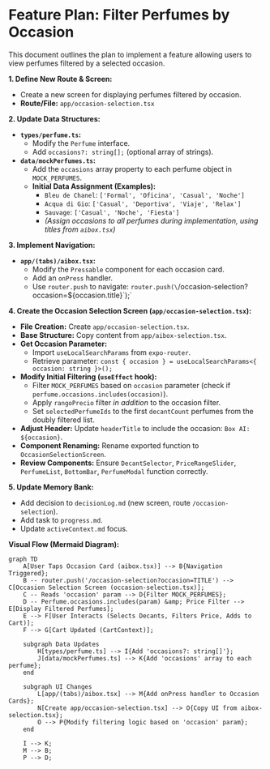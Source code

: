 # Feature Plan: Filter Perfumes by Occasion

This document outlines the plan to implement a feature allowing users to view perfumes filtered by a selected occasion.

**1. Define New Route & Screen:**

*   Create a new screen for displaying perfumes filtered by occasion.
*   **Route/File:** `app/occasion-selection.tsx`

**2. Update Data Structures:**

*   **`types/perfume.ts`:**
    *   Modify the `Perfume` interface.
    *   Add `occasions?: string[];` (optional array of strings).
*   **`data/mockPerfumes.ts`:**
    *   Add the `occasions` array property to each perfume object in `MOCK_PERFUMES`.
    *   **Initial Data Assignment (Examples):**
        *   `Bleu de Chanel`: `['Formal', 'Oficina', 'Casual', 'Noche']`
        *   `Acqua di Gio`: `['Casual', 'Deportiva', 'Viaje', 'Relax']`
        *   `Sauvage`: `['Casual', 'Noche', 'Fiesta']`
        *   *(Assign occasions to all perfumes during implementation, using titles from `aibox.tsx`)*

**3. Implement Navigation:**

*   **`app/(tabs)/aibox.tsx`:**
    *   Modify the `Pressable` component for each occasion card.
    *   Add an `onPress` handler.
    *   Use `router.push` to navigate: `router.push(\`/occasion-selection?occasion=\${occasion.title}\`);`

**4. Create the Occasion Selection Screen (`app/occasion-selection.tsx`):**

*   **File Creation:** Create `app/occasion-selection.tsx`.
*   **Base Structure:** Copy content from `app/aibox-selection.tsx`.
*   **Get Occasion Parameter:**
    *   Import `useLocalSearchParams` from `expo-router`.
    *   Retrieve parameter: `const { occasion } = useLocalSearchParams<{ occasion: string }>();`
*   **Modify Initial Filtering (`useEffect` hook):**
    *   Filter `MOCK_PERFUMES` based on `occasion` parameter (check if `perfume.occasions.includes(occasion)`).
    *   Apply `rangoPrecio` filter *in addition* to the occasion filter.
    *   Set `selectedPerfumeIds` to the first `decantCount` perfumes from the doubly filtered list.
*   **Adjust Header:** Update `headerTitle` to include the occasion: `Box AI: ${occasion}`.
*   **Component Renaming:** Rename exported function to `OccasionSelectionScreen`.
*   **Review Components:** Ensure `DecantSelector`, `PriceRangeSlider`, `PerfumeList`, `BottomBar`, `PerfumeModal` function correctly.

**5. Update Memory Bank:**

*   Add decision to `decisionLog.md` (new screen, route `/occasion-selection`).
*   Add task to `progress.md`.
*   Update `activeContext.md` focus.

**Visual Flow (Mermaid Diagram):**

```mermaid
graph TD
    A[User Taps Occasion Card (aibox.tsx)] --> B{Navigation Triggered};
    B -- router.push('/occasion-selection?occasion=TITLE') --> C[Occasion Selection Screen (occasion-selection.tsx)];
    C -- Reads 'occasion' param --> D{Filter MOCK_PERFUMES};
    D -- Perfume.occasions.includes(param) &amp; Price Filter --> E[Display Filtered Perfumes];
    E --> F[User Interacts (Selects Decants, Filters Price, Adds to Cart)];
    F --> G[Cart Updated (CartContext)];

    subgraph Data Updates
        H[types/perfume.ts] --> I{Add 'occasions?: string[]'};
        J[data/mockPerfumes.ts] --> K{Add 'occasions' array to each perfume};
    end

    subgraph UI Changes
        L[app/(tabs)/aibox.tsx] --> M{Add onPress handler to Occasion Cards};
        N[Create app/occasion-selection.tsx] --> O{Copy UI from aibox-selection.tsx};
        O --> P{Modify filtering logic based on 'occasion' param};
    end

    I --> K;
    M --> B;
    P --> D;
